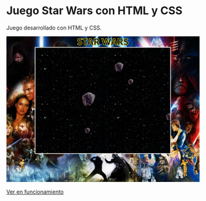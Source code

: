 # Juego Star Wars con HTML y CSS

Juego desarrollado con HTML y CSS.

![img](https://raw.githubusercontent.com/juliolh0686/juego-nave-css/main/portada.jpg)

[Ver en funcionamiento](https://www.julioloarte.com/proyectos/juego-nave-css/)

